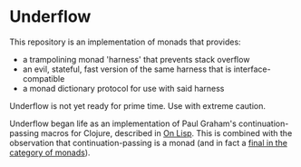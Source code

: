 # Underflow

This repository is an implementation of monads that provides:
* a trampolining monad 'harness' that prevents stack overflow
* an evil, stateful, fast version of the same harness that is interface-compatible
* a monad dictionary protocol for use with said harness

Underflow is not yet ready for prime time. Use with extreme caution.

Underflow began life as an implementation of Paul Graham's continuation-passing macros for Clojure, described in [On Lisp](http://www.paulgraham.com/onlisp.html).
This is combined with the observation that continuation-passing is a monad
(and in fact a [final in the category of monads](http://blog.sigfpe.com/2008/12/mother-of-all-monads.html)).
